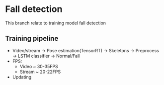 # Fall detection
This branch relate to training model fall detection

## Training pipeline
+ Video/stream -> Pose estimation(TensorRT) -> Skeletons -> Preprocess -> LSTM classifier -> Normal/Fall
+ FPS: 
    + Video ~ 30-35FPS
    + Stream ~ 20-22FPS
+ Updating
    


